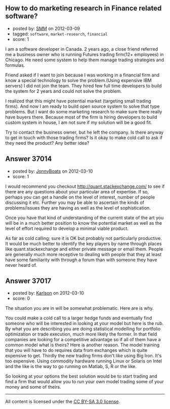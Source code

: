 ## How to do marketing research in Finance related software?

- posted by: [SMM](https://stackexchange.com/users/-1/16844-smm) on 2012-03-09
- tagged: `software`, `market-research`, `financial`
- score: 1

I am a software developer in Canada. 2 years ago, a close friend referred me a business owner who is running Futures trading firm(12+ employees) in Chicago. He need some system to help them manage trading strategies and formulas. 

Friend asked if I want to join because I was working in a financial firm and know a special technology to solve the problem.(Using expensive IBM servers) I did not join the team. They hired few full time developers to build the system for 2 years and could not solve the problem.

I realized that this might have potential market (targeting small trading firms). And now I am ready to build open source system to solve that type problems. But I want do some marketing research to make sure there really have buyers there. Because most of the firm is hiring developers to build custom system in house, I am not sure if my solution will be a good fit.

Try to contact the business owner, but he left the company. Is there anyway to get in touch with those trading firms? Is it okay to make cold call to ask if they need the product? Any better idea?


## Answer 37014

- posted by: [JonnyBoats](https://stackexchange.com/users/-1/3100-jonnyboats) on 2012-03-10
- score: 1

<p>I would recommend you checkout <a href="http://quant.stackexchange.com/">http://quant.stackexchange.com/</a> to see if there are any questions about your particular area of expertise. If so, perhaps you can get a handle on the level of interest, number of people discussing it etc. Further you may be able to ascertain the kinds of problems/issues they are having as well as the level of sophistication.</p>

<p>Once you have that kind of understanding of the current state of the art you will be in a much better position to know the potential market as well as the level of effort required to develop a minimal viable product.</p>

<p>As far as cold calling; sure it is OK but probably not particularly productive. It would be much better to identify the key players by name through places like quant.stackexchange and either private message or email them. People are generally much more receptive to dealing with people that they at least have some familiarity with through a forum than with someone they have never heard of.  </p>



## Answer 37017

- posted by: [Karlson](https://stackexchange.com/users/-1/15252-karlson) on 2012-03-10
- score: 0

The situation you are in will be somewhat problematic.  Here are is why.

You could make a cold call to a larger hedge funds and eventually find someone who will be interested in looking at your model but here is the rub.  By what you are describing you are doing statistical modelling for portfolio optimization or trade execution, much more likely the former.  In that field companies are looking for a competitive advantage so if all of them have a common model what is theirs?  Here is another reason.  The model training that you will have to do requires data from exchanges which is quite expensive to get.  Thirdly the new trading firms don't like using Big Iron.  It's too expensive.  Using commodity hardware running Linux or Solaris on Intel and the like is the way to go running on Matlab, S, R or the like.

So looking at your options the best solution would be to start trading and find a firm that would allow you to run your own model trading some of your money and some of theirs.



---

All content is licensed under the [CC BY-SA 3.0 license](https://creativecommons.org/licenses/by-sa/3.0/).
